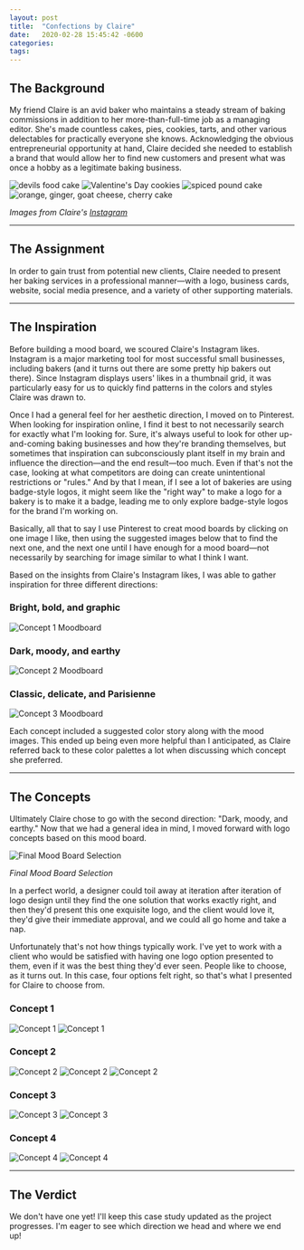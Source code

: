 ```yaml
---
layout: post
title:  "Confections by Claire"
date:   2020-02-28 15:45:42 -0600
categories: 
tags: 
---
```


## The Background

My friend Claire is an avid baker who maintains a steady stream of baking commissions in addition to her more-than-full-time job as a managing editor. She's made countless cakes, pies, cookies, tarts, and other various delectables for practically everyone she knows. Acknowledging the obvious entrepreneurial opportunity at hand, Claire decided she needed to establish a brand that would allow her to find new customers and present what was once a hobby as a legitimate baking business.

![devils food cake](../../../images/claire-instagram3.jpg)
![Valentine's Day cookies](../../../images/claire-instagram2.jpg)
![spiced pound cake](../../../images/claire-instagram5.jpg)
![orange, ginger, goat cheese, cherry cake](../../../images/claire-instagram1.jpg)

*Images from Claire's [Instagram](https://www.instagram.com/ceyonce_knowles/)*

---

## The Assignment

In order to gain trust from potential new clients, Claire needed to present her baking services in a professional manner—with a logo, business cards, website, social media presence, and a variety of other supporting materials. 

---

## The Inspiration

Before building a mood board, we scoured Claire's Instagram likes. Instagram is a major marketing tool for most successful small businesses, including bakers (and it turns out there are some pretty hip bakers out there). Since Instagram displays users' likes in a thumbnail grid, it was particularly easy for us to quickly find patterns in the colors and styles Claire was drawn to. 

Once I had a general feel for her aesthetic direction, I moved on to Pinterest. When looking for inspiration online, I find it best to not necessarily search for exactly what I'm looking for. Sure, it's always useful to look for other up-and-coming baking businesses and how they're branding themselves, but sometimes that inspiration can subconsciously plant itself in my brain and influence the direction—and the end result—too much. Even if that's not the case, looking at what competitors are doing can create unintentional restrictions or "rules." And by that I mean, if I see a lot of bakeries are using badge-style logos, it might seem like the "right way" to make a logo for a bakery is to make it a badge, leading me to only explore badge-style logos for the brand I'm working on.

Basically, all that to say I use Pinterest to creat mood boards by clicking on one image I like, then using the suggested images below that to find the next one, and the next one until I have enough for a mood board—not necessarily by searching for image similar to what I think I want.

Based on the insights from Claire's Instagram likes, I was able to gather inspiration for three different directions:

### Bright, bold, and graphic
![Concept 1 Moodboard](../../../images/CbC-moodboard1.jpg)

### Dark, moody, and earthy
![Concept 2 Moodboard](../../../images/CbC-moodboard2.jpg)

### Classic, delicate, and Parisienne
![Concept 3 Moodboard](../../../images/CbC-moodboard3.jpg)

Each concept included a suggested color story along with the mood images. This ended up being even more helpful than I anticipated, as Claire referred back to these color palettes a lot when discussing which concept she preferred.

---

## The Concepts

Ultimately Claire chose to go with the second direction: "Dark, moody, and earthy." Now that we had a general idea in mind, I moved forward with logo concepts based on this mood board. 

![Final Mood Board Selection](../../../images/CbC-final-moodboard.jpg)

*Final Mood Board Selection*

In a perfect world, a designer could toil away at iteration after iteration of logo design until they find the one solution that works exactly right, and then they'd present this one exquisite logo, and the client would love it, they'd give their immediate approval, and we could all go home and take a nap. 

Unfortunately that's not how things typically work. I've yet to work with a client who would be satisfied with having one logo option presented to them, even if it was the best thing they'd ever seen. People like to choose, as it turns out. In this case, four options felt right, so that's what I presented for Claire to choose from.

### Concept 1
![Concept 1](../../../images/CbC-logo-1.jpg)
![Concept 1](../../../images/CbC-logo-1-colors.jpg)

### Concept 2
![Concept 2](../../../images/CbC-logo-2a.jpg)
![Concept 2](../../../images/CbC-logo-2b.jpg)
![Concept 2](../../../images/CbC-logo-2-colors.jpg)

### Concept 3
![Concept 3](../../../images/CbC-logo-3.jpg)
![Concept 3](../../../images/CbC-logo-3-colors.jpg)

### Concept 4
![Concept 4](../../../images/CbC-logo-4.jpg)
![Concept 4](../../../images/CbC-logo-4-colors.jpg)

---

## The Verdict

We don't have one yet! I'll keep this case study updated as the project progresses. I'm eager to see which direction we head and where we end up!
